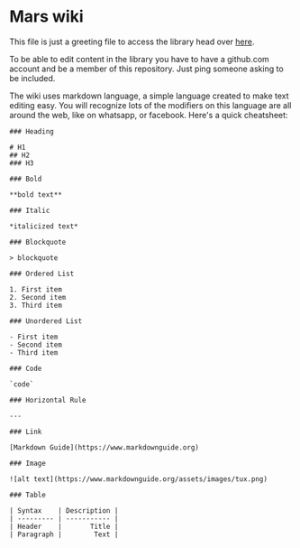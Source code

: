 # Mars wiki

This file is just a greeting file to access the library head over [here](https://github.com/mars-college/alexandria/wiki).

To be able to edit content in the library you have to have a github.com account and be a member of this repository. Just ping someone asking to be included.

The wiki uses markdown language, a simple language created to make text editing easy. You will recognize lots of the modifiers on this language are all around the web, like on whatsapp, or facebook. Here's a quick cheatsheet:

```
### Heading

# H1
## H2
### H3

### Bold

**bold text**

### Italic

*italicized text*

### Blockquote

> blockquote

### Ordered List

1. First item
2. Second item
3. Third item

### Unordered List

- First item
- Second item
- Third item

### Code

`code`

### Horizontal Rule

---

### Link

[Markdown Guide](https://www.markdownguide.org)

### Image

![alt text](https://www.markdownguide.org/assets/images/tux.png)

### Table

| Syntax    | Description |
| --------- | ----------- |
| Header    |       Title |
| Paragraph |        Text |

```
